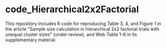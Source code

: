 # code_Hierarchical2x2Factorial
This repository includes R code for reproducing Table 3, 4, and Figure 1 in the article "Sample size calculation in hierarchical 2x2 factorial trials with unequal cluster sizes" (under review), and Web Table 1-6 in its supplementary material.
